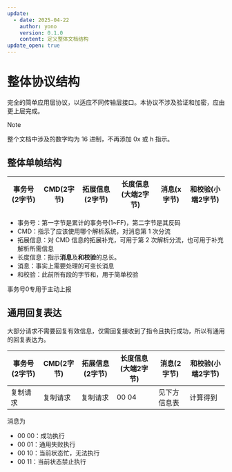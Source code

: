 ```yaml
---
update:
  - date: 2025-04-22
    author: yono
    version: 0.1.0
    content: 定义整体文档结构
update_open: true
---
```


# 整体协议结构

完全的简单应用层协议，以适应不同传输层接口。本协议不涉及验证和加密，应由更上层完成。

> [!NOTE]
>
> 整个文档中涉及的数字均为 16 进制，不再添加 0x 或 h 指示。

## 整体单帧结构

| 事务号(2字节) | CMD(2字节) | 拓展信息(2字节) | 长度信息(大端2字节) | 消息(x字节) | 和校验(小端2字节) |
| ------------- | ---------- | --------------- | ------------------- | ----------- | ----------------- |

- 事务号：第一字节是累计的事务号(1~FF)，第二字节是其反码
- CMD：指示了应该使用哪个解析系统，对消息第 1 次分流
- 拓展信息：对 CMD 信息的拓展补充，可用于第 2 次解析分流，也可用于补充解析所需信息
- 长度信息：指示**消息**及**和校验**的总长。
- 消息：事实上需要处理的可变长消息
- 和校验：此前所有段的字节和，用于简单校验

事务号0专用于主动上报

## 通用回复表达

大部分请求不需要回复有效信息，仅需回复接收到了指令且执行成功，所以有通用的回复表达为。

| 事务号(2字节) | CMD(2字节) | 拓展信息(2字节) | 长度信息(大端2字节) | 消息(2字节)  | 和校验(小端2字节) |
| ------------- | ---------- | --------------- | ------------------- | ------------ | ----------------- |
| 复制请求      | 复制请求   | 复制请求        | 00 04               | 见下方信息表 | 计算得到          |

消息为

- 00 00：成功执行
- 00 01：通用失败执行
- 00 10：当前状态忙，无法执行
- 00 11：当前状态禁止执行

